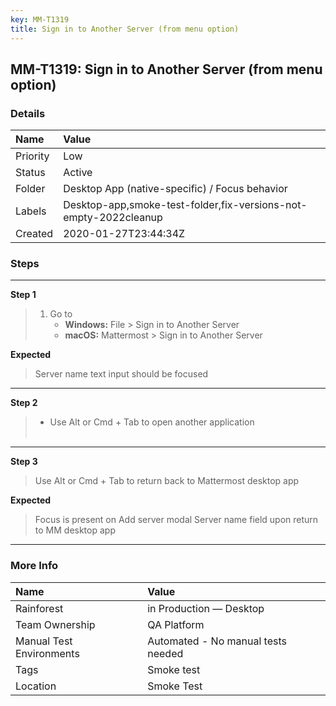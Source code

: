 ```yaml
---
key: MM-T1319
title: Sign in to Another Server (from menu option)
---
```


## MM-T1319: Sign in to Another Server (from menu option)

### Details

| Name     | Value                                                            |
| :------- | :--------------------------------------------------------------- |
| Priority | Low                                                              |
| Status   | Active                                                           |
| Folder   | Desktop App (native-specific) / Focus behavior                   |
| Labels   | Desktop-app,smoke-test-folder,fix-versions-not-empty-2022cleanup |
| Created  | 2020-01-27T23:44:34Z                                             |

### Steps

<hr/>

**Step 1**

> <article><ol><li>Go to&nbsp;<ul><li><strong>Windows:</strong> File &gt; Sign in to Another Server&nbsp;</li><li><strong>macOS:</strong> Mattermost &gt; Sign in to Another Server</li></ul></li></ol></article>

**Expected**

> <article>Server name text input should be focused</article>

<hr/>

**Step 2**

> <article><ul><li><p data-pm-slice="1 1 []">Use Alt or Cmd + Tab to open another application<br><br></p></li></ul></article>

<hr/>

**Step 3**

> <article>Use Alt or Cmd + Tab to return back to Mattermost desktop app</article>

**Expected**

> <article><p data-pm-slice="1 1 []">Focus is present on Add server modal Server name field upon return to MM desktop app</p></article>

<hr/>

### More Info

| Name                     | Value                              |
| :----------------------- | :--------------------------------- |
| Rainforest               | in Production — Desktop            |
| Team Ownership           | QA Platform                        |
| Manual Test Environments | Automated - No manual tests needed |
| Tags                     | Smoke test                         |
| Location                 | Smoke Test                         |
